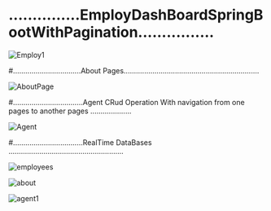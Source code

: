 # ...............EmployDashBoardSpringBootWithPagination................



![Employ1](https://user-images.githubusercontent.com/62325742/158222222-4804716f-9dc4-4000-bd0a-b71e5c44a758.PNG)


#.................................About Pages..................................................................





![AboutPage](https://user-images.githubusercontent.com/62325742/158222301-6da8b3e8-88d2-42d7-822b-84a93e0b1a48.PNG)





#..................................Agent CRud Operation With navigation from one pages to another pages ....................





![Agent](https://user-images.githubusercontent.com/62325742/158222424-c9f08916-9500-4241-be0e-a0750b5fa7cb.PNG)




#..................................RealTime DataBases ........................................................



![employees](https://user-images.githubusercontent.com/62325742/158222845-64cd8da3-92a8-4506-a2fd-9e7a9f585819.PNG)





![about](https://user-images.githubusercontent.com/62325742/158222865-d93ab8a5-e779-4fa8-805f-ad23668a3336.PNG)







![agent1](https://user-images.githubusercontent.com/62325742/158222891-03f98fcb-baa5-4043-aec9-d7aed3a0db6b.PNG)

